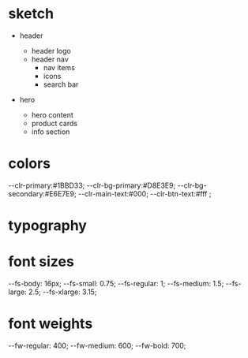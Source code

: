 # sketch 

- header 
    - header logo
    - header nav 
        - nav items 
        - icons
        - search bar

- hero 
    - hero content
    - product cards
    - info section


# colors 

--clr-primary:#1BBD33;
--clr-bg-primary:#D8E3E9;
--clr-bg-secondary:#E6E7E9;
--clr-main-text:#000;
--clr-btn-text:#fff ; 

# typography

# font sizes

--fs-body: 16px;
--fs-small: 0.75;
--fs-regular: 1;
--fs-medium: 1.5;
--fs-large: 2.5;
--fs-xlarge: 3.15;

# font weights

--fw-regular: 400;
--fw-medium: 600;
--fw-bold: 700;